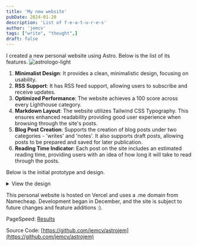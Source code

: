```yaml
---
title: 'My new website'
pubDate: 2024-01-20
description: 'List of f-e-a-t-u-r-e-s'
author: 'jemcv'
tags: ["write", "thought",]
draft: false
---
```


I created a new personal website using Astro. Below is the list of its features.
![astrologo-light](https://docs.astro.build/assets/full-logo-light.png)

1. **Minimalist Design**: It provides a clean, minimalistic design, focusing on usability.
2. **RSS Support**: It has RSS feed support, allowing users to subscribe and receive updates.
3. **Optimized Performance**: The website achieves a 100 score across every Lighthouse category.
4. **Markdown Layout**: The website utilizes Tailwind CSS Typography. This ensures enhanced readability providing good user experience when browsing through the site's posts.
5. **Blog Post Creation**: Supports the creation of blog posts under two categories - 'writes' and 'notes'. It also supports draft posts, allowing posts to be prepared and saved for later publication.
6. **Reading Time Indicator**: Each post on the site includes an estimated reading time, providing users with an idea of how long it will take to read through the posts.

Below is the initial prototype and design.
<details>
  <summary>
    View the design
  </summary>
    <iframe class="w-full aspect-video" style="border: 1px solid rgba(0, 0, 0, 0.1);" src="https://www.figma.com/embed?embed_host=share&url=https%3A%2F%2Fwww.figma.com%2Ffile%2FJxmraYp50JntSU1SKYZNpr%2FUntitled%3Ftype%3Ddesign%26node-id%3D0%253A1%26mode%3Ddesign%26t%3D8wyu0QnaeyLF7UCM-1" allowfullscreen></iframe>
</details>

This personal website is hosted on Vercel and uses a .me domain from Namecheap. Development began in December, and the site is subject to future changes and feature additions :). 

PageSpeed: [Results](https://pagespeed.web.dev/analysis/https-jemcv-me/8x1tytl1vv)

Source Code: [https://github.com/jemcv/astrojem](https://github.com/jemcv/astrojem)
